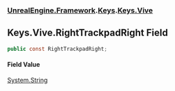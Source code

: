 ### [UnrealEngine.Framework](./UnrealEngine-Framework.md 'UnrealEngine.Framework').[Keys](./Keys.md 'UnrealEngine.Framework.Keys').[Keys.Vive](./Keys-Vive.md 'UnrealEngine.Framework.Keys.Vive')
## Keys.Vive.RightTrackpadRight Field
  
```csharp
public const RightTrackpadRight;
```
#### Field Value
[System.String](https://docs.microsoft.com/en-us/dotnet/api/System.String 'System.String')  
